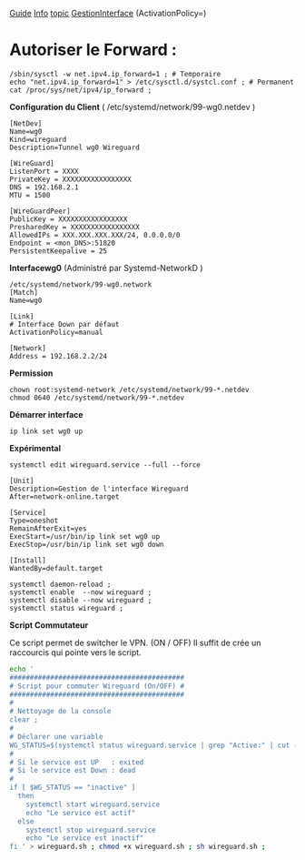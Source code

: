 [Guide](https://www.freedesktop.org/software/systemd/man/systemd.network.html)
[Info](https://github.com/systemd/systemd/blob/a2088fd025deb90839c909829e27eece40f7fce4/NEWS)
[topic](https://qastack.fr/server/753977/how-to-properly-permanent-enable-ip-forwarding-in-linux-with-systemd)
[GestionInterface](https://man.archlinux.org/man/systemd.network.5) (ActivationPolicy=)

# Autoriser le Forward :
```
/sbin/sysctl -w net.ipv4.ip_forward=1 ; # Temporaire 
echo "net.ipv4.ip_forward=1" > /etc/sysctl.d/systcl.conf ; # Permanent
cat /proc/sys/net/ipv4/ip_forward ; 
```

**Configuration du Client** ( /etc/systemd/network/99-wg0.netdev )
```
[NetDev]
Name=wg0
Kind=wireguard
Description=Tunnel wg0 Wireguard

[WireGuard]
ListenPort = XXXX
PrivateKey = XXXXXXXXXXXXXXXXX
DNS = 192.168.2.1
MTU = 1500

[WireGuardPeer]
PublicKey = XXXXXXXXXXXXXXXXX
PresharedKey = XXXXXXXXXXXXXXXXX
AllowedIPs = XXX.XXX.XXX.XXX/24, 0.0.0.0/0
Endpoint = <mon_DNS>:51820
PersistentKeepalive = 25
```


**Interfacewg0** (Administré par Systemd-NetworkD )
```
/etc/systemd/network/99-wg0.network
[Match]
Name=wg0

[Link]
# Interface Down par défaut
ActivationPolicy=manual

[Network]
Address = 192.168.2.2/24
```

**Permission**
```
chown root:systemd-network /etc/systemd/network/99-*.netdev
chmod 0640 /etc/systemd/network/99-*.netdev
```

**Démarrer interface**
```
ip link set wg0 up
```


**Expérimental**
```
systemctl edit wireguard.service --full --force
```


```
[Unit]
Description=Gestion de l'interface Wireguard
After=network-online.target

[Service]
Type=oneshot
RemainAfterExit=yes
ExecStart=/usr/bin/ip link set wg0 up
ExecStop=/usr/bin/ip link set wg0 down

[Install]
WantedBy=default.target

systemctl daemon-reload ;
systemctl enable  --now wireguard ;
systemctl disable --now wireguard ;
systemctl status wireguard ;
```


**Script Commutateur**

Ce script permet de switcher le VPN. (ON / OFF)
Il suffit de crée un raccourcis qui pointe vers le script.

````bash
echo '
###########################################
# Script pour commuter Wireguard (On/OFF) #
###########################################
#
# Nettoyage de la console
clear ;
#
# Déclarer une variable
WG_STATUS=$(systemctl status wireguard.service | grep "Active:" | cut -c14-50 | cut -d "(" -f 1)
#
# Si le service est UP   : exited
# Si le service est Down : dead
#
if [ $WG_STATUS == "inactive" ]
  then
    systemctl start wireguard.service 
    echo "Le service est actif"
  else
    systemctl stop wireguard.service
    echo "Le service est inactif"
fi ' > wireguard.sh ; chmod +x wireguard.sh ; sh wireguard.sh ;
````
